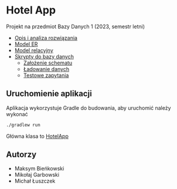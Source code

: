 # Hotel App
Projekt na przedmiot Bazy Danych 1 (2023, semestr letni)

* [Opis i analiza rozwiązania](./Sprawozdanie/Sprawozdanie%20Projekt%20BD1%20-%20Hotel.pdf)
* [Model ER](./Sprawozdanie/ER%20Model.png)
* [Model relacyjny](./Sprawozdanie/Relational%20model.png)
* [Skrypty do bazy danych](./database/scripts)
  * [Założenie schematu](./database/scripts/schema.ddl)
  * [Ładowanie danych](./database/scripts/add-data.sql)
  * [Testowe zapytania](./database/scripts/db_examples.sql)

## Uruchomienie aplikacji
Aplikacja wykorzystuje Gradle do budowania, aby uruchomić należy wykonać
```bash
./gradlew run
```

Główna klasa to [HotelApp](./src/main/java/org/example/HotelApp.java)

## Autorzy
* Maksym Bieńkowski
* Mikołaj Garbowski
* Michał Łuszczek
